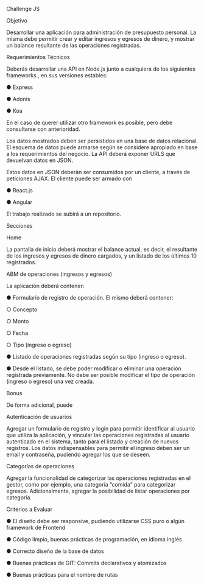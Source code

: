 Challenge JS

Objetivo

Desarrollar una aplicación para administración de presupuesto personal. La misma debe
permitir crear y editar ingresos y egresos de dinero, y mostrar un balance resultante de las
operaciones registradas.

Requerimientos Técnicos

Deberás desarrollar una API en Node.js junto a cualquiera de los siguientes frameworks , en
sus versiones estables:

● Express

● Adonis

● Koa

En el caso de querer utilizar otro framework es posible, pero debe consultarse con
anterioridad.

Los datos mostrados deben ser persistidos en una base de datos relacional. El esquema de
datos puede armarse según se considere apropiado en base a los requerimientos del
negocio. La API deberá exponer URLS que devuelvan datos en JSON.

Estos datos en JSON deberán ser consumidos por un cliente, a través de peticiones AJAX. El
cliente puede ser armado con

● React.js

● Angular

El trabajo realizado se subirá a un repositorio.

Secciones

Home

La pantalla de inicio deberá mostrar el balance actual, es decir, el resultante de los ingresos y
egresos de dinero cargados, y un listado de los últimos 10 registrados.

ABM de operaciones (ingresos y egresos)

La aplicación deberá contener:

● Formulario de registro de operación. El mismo deberá contener:

○ Concepto

○ Monto

○ Fecha

○ Tipo (ingreso o egreso)

● Listado de operaciones registradas según su tipo (ingreso o egreso).

● Desde el listado, se debe poder modificar o eliminar una operación registrada
previamente. No debe ser posible modificar el tipo de operación (ingreso o egreso)
una vez creada.

Bonus

De forma adicional, puede

Autenticación de usuarios

Agregar un formulario de registro y login para permitir identificar al usuario que utiliza la
aplicación, y vincular las operaciones registradas al usuario autenticado en el sistema, tanto
para el listado y creación de nuevos registros. Los datos indispensables para permitir el
ingreso deben ser un email y contraseña, pudiendo agregar los que se deseen.

Categorías de operaciones

Agregar la funcionalidad de categorizar las operaciones registradas en el gestor, como por
ejemplo, una categoría “comida” para categorizar egresos. Adicionalmente, agregar la
posibilidad de listar operaciones por categoría.

Criterios a Evaluar

● El diseño debe ser responsive, pudiendo utilizarse CSS puro o algún framework de
Frontend

● Código limpio, buenas prácticas de programación, en idioma inglés

● Correcto diseño de la base de datos

● Buenas prácticas de GIT: Commits declarativos y atomizados

● Buenas prácticas para el nombre de rutas
